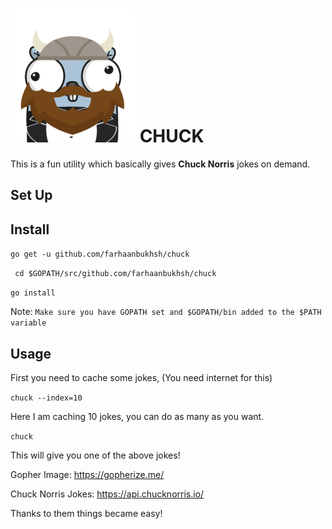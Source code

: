 ![Chuck](thumb-chuck-go.png)
CHUCK
=====

This is a fun utility which basically gives **Chuck Norris** jokes on demand.

## Set Up
## Install

``go get -u github.com/farhaanbukhsh/chuck``

`` cd $GOPATH/src/github.com/farhaanbukhsh/chuck``

``go install``

Note: ```Make sure you have GOPATH set and $GOPATH/bin added to the $PATH variable```

## Usage

First you need to cache some jokes, (You need internet for this)

``chuck --index=10``

Here I am caching 10 jokes, you can do as many as you want.

``chuck``

This will give you one of the above jokes!


Gopher Image: https://gopherize.me/

Chuck Norris Jokes: https://api.chucknorris.io/

Thanks to them things became easy!
